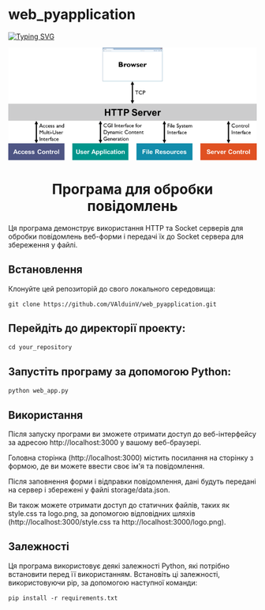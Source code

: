 # web_pyapplication

[![Typing SVG](https://readme-typing-svg.demolab.com?font=Sigmar&pause=1000&color=FF8A35E6&center=true&vCenter=true&width=500&height=90&lines=web_pyapplication)](https://git.io/typing-svg)
<p align="center">
  <img src="HTTP.png" alt="...">
</p>
<div>
<div style="text-align: center;"><h1>Програма для обробки повідомлень</h1></div>
<p>Ця програма демонструє використання HTTP та Socket серверів для обробки повідомлень веб-форми і передачі їх до Socket сервера для збереження у файлі.</p>
<h2>Встановлення</h2>
<p>Клонуйте цей репозиторій до свого локального середовища:</p>

    git clone https://github.com/VAlduinV/web_pyapplication.git

<h2>Перейдіть до директорії проекту:</h2>
    
    cd your_repository

<h2>Запустіть програму за допомогою Python:</h2>
    
    python web_app.py

<h2>Використання</h2>
    <p>Після запуску програми ви зможете отримати доступ до веб-інтерфейсу за адресою http://localhost:3000 у вашому веб-браузері.</p>
    <p>Головна сторінка (http://localhost:3000) містить посилання на сторінку з формою, де ви можете ввести своє ім'я та повідомлення.</p>
    <p>Після заповнення форми і відправки повідомлення, дані будуть передані на сервер і збережені у файлі storage/data.json.</p>
    <p>Ви також можете отримати доступ до статичних файлів, таких як style.css та logo.png, за допомогою відповідних шляхів (http://localhost:3000/style.css та http://localhost:3000/logo.png).</p>

<h2>Залежності</h2>
    <p>Ця програма використовує деякі залежності Python, які потрібно встановити перед її використанням. Встановіть ці залежності, використовуючи pip, за допомогою наступної команди:</p>

    pip install -r requirements.txt
</div>
